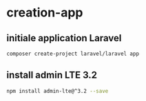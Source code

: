 # creation-app

##  initiale application Laravel
```bash
composer create-project laravel/laravel app
```

## install admin LTE 3.2
```bash
npm install admin-lte@^3.2 --save
```